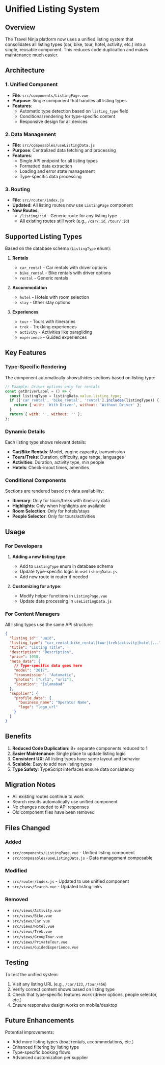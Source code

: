 # Unified Listing System

## Overview

The Travel Ninja platform now uses a unified listing system that consolidates all listing types (car, bike, tour, hotel, activity, etc.) into a single, reusable component. This reduces code duplication and makes maintenance much easier.

## Architecture

### 1. Unified Component
- **File**: `src/components/ListingPage.vue`
- **Purpose**: Single component that handles all listing types
- **Features**: 
  - Automatic type detection based on `listing_type` field
  - Conditional rendering for type-specific content
  - Responsive design for all devices

### 2. Data Management
- **File**: `src/composables/useListingData.js`
- **Purpose**: Centralized data fetching and processing
- **Features**:
  - Single API endpoint for all listing types
  - Formatted data extraction
  - Loading and error state management
  - Type-specific data processing

### 3. Routing
- **File**: `src/router/index.js` 
- **Updated**: All listing routes now use `ListingPage` component
- **New Routes**:
  - `/listing/:id` - Generic route for any listing type
  - All existing routes still work (e.g., `/car/:id`, `/tour/:id`)

## Supported Listing Types

Based on the database schema (`ListingType` enum):

1. **Rentals**
   - `car_rental` - Car rentals with driver options
   - `bike_rental` - Bike rentals with driver options  
   - `rental` - Generic rentals

2. **Accommodation**
   - `hotel` - Hotels with room selection
   - `stay` - Other stay options

3. **Experiences**
   - `tour` - Tours with itineraries
   - `trek` - Trekking experiences
   - `activity` - Activities like paragliding
   - `experience` - Guided experiences

## Key Features

### Type-Specific Rendering
The component automatically shows/hides sections based on listing type:

```javascript
// Example: Driver options only for rentals
const getDriverLabel = () => {
  const listingType = listingData.value.listing_type;
  if (['car_rental', 'bike_rental', 'rental'].includes(listingType)) {
    return { with: 'With Driver', without: 'Without Driver' };
  }
  return { with: '', without: '' };
};
```

### Dynamic Details
Each listing type shows relevant details:
- **Car/Bike Rentals**: Model, engine capacity, transmission
- **Tours/Treks**: Duration, difficulty, age range, languages
- **Activities**: Duration, activity type, min people
- **Hotels**: Check-in/out times, amenities

### Conditional Components
Sections are rendered based on data availability:
- **Itinerary**: Only for tours/treks with itinerary data
- **Highlights**: Only when highlights are available
- **Room Selection**: Only for hotels/stays
- **People Selector**: Only for tours/activities

## Usage

### For Developers

1. **Adding a new listing type**:
   - Add to `ListingType` enum in database schema
   - Update type-specific logic in `useListingData.js`
   - Add new route in router if needed

2. **Customizing for a type**:
   - Modify helper functions in `ListingPage.vue`
   - Update data processing in `useListingData.js`

### For Content Managers

All listing types use the same API structure:
```json
{
  "listing_id": "uuid",
  "listing_type": "car_rental|bike_rental|tour|trek|activity|hotel|...",
  "title": "Listing Title", 
  "description": "Description",
  "price": 1000,
  "meta_data": {
    // Type-specific data goes here
    "model": "2017",
    "transmission": "Automatic",
    "photos": ["url1", "url2"],
    "location": "Islamabad"
  },
  "supplier": {
    "profile_data": {
      "business_name": "Operator Name",
      "logo": "logo_url"
    }
  }
}
```

## Benefits

1. **Reduced Code Duplication**: 8+ separate components reduced to 1
2. **Easier Maintenance**: Single place to update listing logic
3. **Consistent UX**: All listing types have same layout and behavior
4. **Scalable**: Easy to add new listing types
5. **Type Safety**: TypeScript interfaces ensure data consistency

## Migration Notes

- All existing routes continue to work
- Search results automatically use unified component
- No changes needed to API responses
- Old component files have been removed

## Files Changed

### Added
- `src/components/ListingPage.vue` - Unified listing component
- `src/composables/useListingData.js` - Data management composable

### Modified  
- `src/router/index.js` - Updated to use unified component
- `src/views/Search.vue` - Updated listing links

### Removed
- `src/views/Activity.vue`
- `src/views/Bike.vue` 
- `src/views/Car.vue`
- `src/views/Hotel.vue`
- `src/views/Trek.vue`
- `src/views/GroupTour.vue`
- `src/views/PrivateTour.vue`
- `src/views/GuidedExperience.vue`

## Testing

To test the unified system:

1. Visit any listing URL (e.g., `/car/123`, `/tour/456`)
2. Verify correct content shows based on listing type
3. Check that type-specific features work (driver options, people selector, etc.)
4. Ensure responsive design works on mobile/desktop

## Future Enhancements

Potential improvements:
- Add more listing types (boat rentals, accommodations, etc.)
- Enhanced filtering by listing type
- Type-specific booking flows
- Advanced customization per supplier
